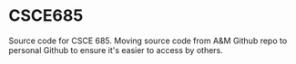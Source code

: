 # CSCE685
Source code for CSCE 685. Moving source code from A&M Github repo to personal Github to ensure it's easier to access by others.
